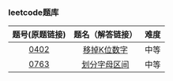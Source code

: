### leetcode题库

题号(原题链接) | 题名（解答链接） | 难度
:-: | :-: | :-:
[0402](https://leetcode-cn.com/problems/remove-k-digits/) | [移掉K位数字](https://github.com/cocowh/algorithm/blob/master/medium/402.移掉-k-位数字.go) | 中等
[0763](https://leetcode-cn.com/problems/partition-labels/) | [划分字母区间](https://github.com/cocowh/algorithm/blob/master/medium/763.划分字母区间.go) | 中等